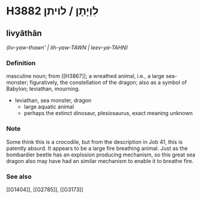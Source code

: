# H3882 לִוְיָתָן / לויתן

## livyâthân

_(liv-yaw-thawn' | lih-yaw-TAWN | leev-ya-TAHN)_

### Definition

masculine noun; from [[H3867]]; a wreathed animal, i.e., a large sea-monster; figuratively, the constellation of the dragon; also as a symbol of Babylon; leviathan, mourning.

- leviathan, sea monster, dragon
    - large aquatic animal
    - perhaps the extinct dinosaur, plesiosaurus, exact meaning unknown


### Note

Some think this is a crocodile, but from the description in Job 41, this is patently absurd. It appears to be a large fire breathing animal. Just as the bombardier beetle has an explosion producing mechanism, so this great sea dragon also may have had an similar mechanism to enable it to breathe fire.

### See also

[[G1404]], [[G2785]], [[G3173]]

